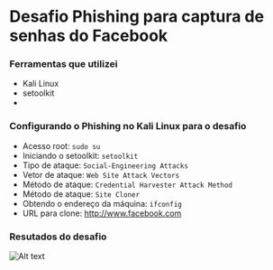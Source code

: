 # Desafio Phishing para captura de senhas do Facebook

### Ferramentas que utilizei
- Kali Linux
- setoolkit
- 
### Configurando o Phishing no Kali Linux para o desafio

- Acesso root: ``` sudo su ```
- Iniciando o setoolkit: ``` setoolkit ```
- Tipo de ataque: ``` Social-Engineering Attacks ```
- Vetor de ataque: ``` Web Site Attack Vectors ```
- Método de ataque: ```Credential Harvester Attack Method ```
- Método de ataque: ``` Site Cloner ```
- Obtendo o endereço da máquina: ``` ifconfig ```
- URL para clone: http://www.facebook.com

### Resutados do desafio 

![Alt text](./passwd.png "Optional title")
